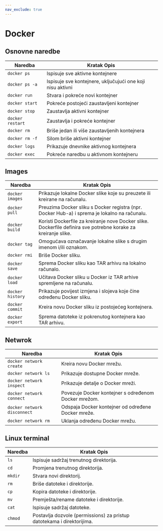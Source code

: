 ```yaml
---
nav_exclude: true
---
```


# Docker

## Osnovne naredbe

| Naredba |	Kratak Opis |
|---------|--------|
| `docker ps` |	Ispisuje sve aktivne kontejnere |
| `docker ps -a` |	Ispisuje sve kontejnere, uključujući one koji nisu aktivni |
| `docker run ` |	Stvara i pokreće novi kontejner |
| `docker start ` |	Pokreće postojeći zaustavljeni kontejner |
| `docker stop ` |	Zaustavlja aktivni kontejner |
| `docker restart ` |	Zaustavlja i pokreće kontejner |
| `docker rm ` |	Briše jedan ili više zaustavljenih kontejnera |
| `docker rm -f` | 	Silom briše aktivni kontejner |
| `docker logs ` |	Prikazuje dnevnike aktivnog kontejnera |
| `docker exec ` |	Pokreće naredbu u aktivnom kontejneru |


## Images

| Naredba |	Kratak Opis |
|---------|--------|
| `docker images` |	Prikazuje lokalne Docker slike koje su preuzete ili kreirane na računalu. |
| `docker pull` |	Preuzima Docker sliku s Docker registra (npr. Docker Hub-a) i sprema je lokalno na računalu.|
| `docker build` |	Koristi Dockerfile za kreiranje nove Docker slike. Dockerfile definira sve potrebne korake za kreiranje slike.|
| `docker tag` |	Omogućava označavanje lokalne slike s drugim imenom i/ili oznakom. |
| `docker rmi` |	Briše Docker sliku. |
| `docker save` |	Sprema Docker sliku kao TAR arhivu na lokalno računalo. |
| `docker load` |	Učitava Docker sliku u Docker iz TAR arhive spremljene na računalu. |
| `docker history` |	Prikazuje povijest izmjena i slojeva koje čine određenu Docker sliku. |
| `docker commit` |	Kreira novu Docker sliku iz postojećeg kontejnera. |
| `docker export` |	Sprema datoteke iz pokrenutog kontejnera kao TAR arhivu. |

## Netwrok

| Naredba |	Kratak Opis |
|---------|--------|
| `docker network create` | 	Kreira novu Docker mrežu. |
| `docker network ls` | 	Prikazuje dostupne Docker mreže. |
| `docker network inspect` | 	Prikazuje detalje o Docker mreži. |
| `docker network connect` | 	Povezuje Docker kontejner s određenom Docker mrežom. |
| `docker network disconnect` | 	Odspaja Docker kontejner od određene Docker mreže. |
| `docker network rm` | 	Uklanja određenu Docker mrežu. |


## Linux terminal

| Naredba |	Kratak Opis |
|---------|--------|
| `ls` |	Ispisuje sadržaj trenutnog direktorija. |
| `cd` |	Promjena trenutnog direktorija. |
| `mkdir` |	Stvara novi direktorij. |
| `rm` |	Briše datoteke i direktorije. |
| `cp` |	Kopira datoteke i direktorije. |
| `mv` |	Premješta/rename datoteke i direktorije. |
| `cat` |	Ispisuje sadržaj datoteke. |
| `chmod` |	Postavlja dozvole (permissions) za pristup datotekama i direktorijima. |